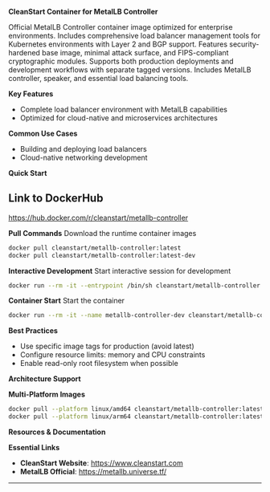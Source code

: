 **CleanStart Container for MetalLB Controller**

Official MetalLB Controller container image optimized for enterprise environments. Includes comprehensive load balancer management tools for Kubernetes environments with Layer 2 and BGP support. Features security-hardened base image, minimal attack surface, and FIPS-compliant cryptographic modules. Supports both production deployments and development workflows with separate tagged versions. Includes MetalLB controller, speaker, and essential load balancing tools.

**Key Features**
* Complete load balancer environment with MetalLB capabilities
* Optimized for cloud-native and microservices architectures

**Common Use Cases**
* Building and deploying load balancers
* Cloud-native networking development

**Quick Start**

## Link to DockerHub 

https://hub.docker.com/r/cleanstart/metallb-controller

**Pull Commands**
Download the runtime container images

```bash
docker pull cleanstart/metallb-controller:latest
docker pull cleanstart/metallb-controller:latest-dev
```

**Interactive Development**
Start interactive session for development

```bash
docker run --rm -it --entrypoint /bin/sh cleanstart/metallb-controller:latest-dev
```

**Container Start**
Start the container
```bash
docker run --rm -it --name metallb-controller-dev cleanstart/metallb-controller:latest
```

**Best Practices**
* Use specific image tags for production (avoid latest)
* Configure resource limits: memory and CPU constraints
* Enable read-only root filesystem when possible

**Architecture Support**

**Multi-Platform Images**

```bash
docker pull --platform linux/amd64 cleanstart/metallb-controller:latest
docker pull --platform linux/arm64 cleanstart/metallb-controller:latest
```

**Resources & Documentation**

**Essential Links**
* **CleanStart Website**: https://www.cleanstart.com
* **MetalLB Official**: https://metallb.universe.tf/

---